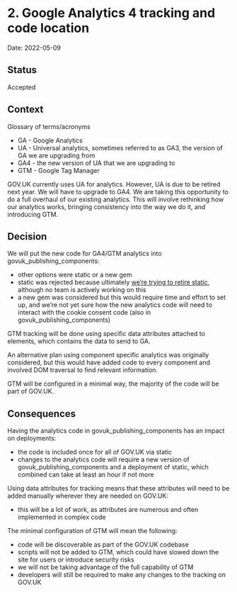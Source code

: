 # 2. Google Analytics 4 tracking and code location

Date: 2022-05-09

## Status

Accepted

## Context
Glossary of terms/acronyms

- GA - Google Analytics
- UA - Universal analytics, sometimes referred to as GA3, the version of GA we are upgrading from
- GA4 - the new version of UA that we are upgrading to
- GTM - Google Tag Manager

GOV.UK currently uses UA for analytics. However, UA is due to be retired next year. We will have to upgrade to GA4. We are taking this opportunity to do a full overhaul of our existing analytics. This will involve rethinking how our analytics works, bringing consistency into the way we do it, and introducing GTM.

## Decision
We will put the new code for GA4/GTM analytics into govuk_publishing_components:

- other options were static or a new gem
- static was rejected because ultimately [we’re trying to retire static](https://github.com/alphagov/govuk-rfcs/blob/bc8ffe85cdf5cdf5005502cba50d5b64237f1b71/rfc-084-frontend-in-a-gem.md), although no team is actively working on this
- a new gem was considered but this would require time and effort to set up, and we’re not yet sure how the new analytics code will need to interact with the cookie consent code (also in govuk_publishing_components)

GTM tracking will be done using specific data attributes attached to elements, which contains the data to send to GA.

An alternative plan using component specific analytics was originally considered, but this would have added code to every component and involved DOM traversal to find relevant information.

GTM will be configured in a minimal way, the majority of the code will be part of GOV.UK.

## Consequences

Having the analytics code in govuk_publishing_components has an impact on deployments:

- the code is included once for all of GOV.UK via static
- changes to the analytics code will require a new version of govuk_publishing_components and a deployment of static, which combined can take at least an hour if not more

Using data attributes for tracking means that these attributes will need to be added manually wherever they are needed on GOV.UK:

- this will be a lot of work, as attributes are numerous and often implemented in complex code

The minimal configuration of GTM will mean the following:

- code will be discoverable as part of the GOV.UK codebase
- scripts will not be added to GTM, which could have slowed down the site for users or introduce security risks
- we will not be taking advantage of the full capability of GTM
- developers will still be required to make any changes to the tracking on GOV.UK
